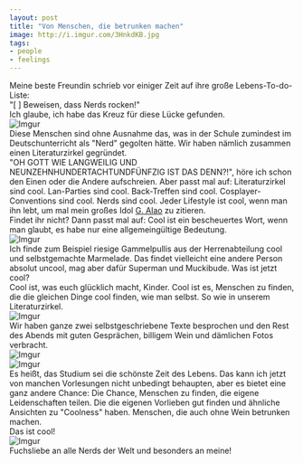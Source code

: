 ```yaml
---
layout: post
title: "Von Menschen, die betrunken machen"
image: http://i.imgur.com/3HnkdKB.jpg
tags:
- people
- feelings
---  
```

Meine beste Freundin schrieb vor einiger Zeit auf ihre große Lebens-To-do-Liste:  
"[ ] Beweisen, dass Nerds rocken!"  
Ich glaube, ich habe das Kreuz für diese Lücke gefunden.  
![Imgur](http://i.imgur.com/FH49XIT.jpg)  
Diese Menschen sind ohne Ausnahme das, was in der Schule zumindest im Deutschunterricht als "Nerd" gegolten hätte. Wir haben nämlich zusammen einen Literaturzirkel gegründet.  
"OH GOTT WIE LANGWEILIG UND NEUNZEHNHUNDERTACHTUNDFÜNFZIG IST DAS DENN?!", höre ich schon den Einen oder die Andere aufschreien. Aber passt mal auf: Literaturzirkel sind cool. Lan-Parties sind cool. Back-Treffen sind cool. Cosplayer-Conventions sind cool. Nerds sind cool. 
Jeder Lifestyle ist cool, wenn man ihn lebt, um mal mein großes Idol [G. Alao](https://www.youtube.com/watch?v=PaxehUDZqjw) zu zitieren.  
Findet ihr nicht? Dann passt mal auf: Cool ist ein bescheuertes Wort, wenn man glaubt, es habe nur eine allgemeingültige Bedeutung.  
![Imgur](http://i.imgur.com/V5UiNEO.jpg)  
Ich finde zum Beispiel riesige Gammelpullis aus der Herrenabteilung cool und selbstgemachte Marmelade. Das findet vielleicht eine andere Person absolut uncool, mag aber dafür Superman und Muckibude. Was ist jetzt cool?  
Cool ist, was euch glücklich macht, Kinder. Cool ist es, Menschen zu finden, die die gleichen Dinge cool finden, wie man selbst. So wie in unserem Literaturzirkel.  
![Imgur](http://i.imgur.com/4lLm4Qw.jpg)  
Wir haben ganze zwei selbstgeschriebene Texte besprochen und den Rest des Abends mit guten Gesprächen, billigem Wein und dämlichen Fotos verbracht.   
![Imgur](http://i.imgur.com/7QcrZaD.jpg)  
![Imgur](http://i.imgur.com/Q6Z9gB2.jpg)  
Es heißt, das Studium sei die schönste Zeit des Lebens. Das kann ich jetzt von manchen Vorlesungen nicht unbedingt behaupten, aber es bietet eine ganz andere Chance: Die Chance, Menschen zu finden, die eigene Leidenschaften teilen. Die die eigenen Vorlieben gut finden und ähnliche Ansichten zu "Coolness" haben. Menschen, die auch ohne Wein betrunken machen.  
Das ist cool!  
![Imgur](http://i.imgur.com/3HnkdKB.jpg)  
Fuchsliebe an alle Nerds der Welt und besonders an meine!